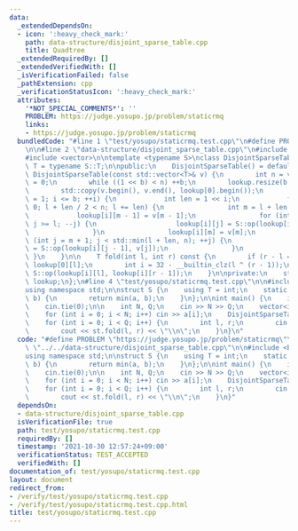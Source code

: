```yaml
---
data:
  _extendedDependsOn:
  - icon: ':heavy_check_mark:'
    path: data-structure/disjoint_sparse_table.cpp
    title: Quadtree
  _extendedRequiredBy: []
  _extendedVerifiedWith: []
  _isVerificationFailed: false
  _pathExtension: cpp
  _verificationStatusIcon: ':heavy_check_mark:'
  attributes:
    '*NOT_SPECIAL_COMMENTS*': ''
    PROBLEM: https://judge.yosupo.jp/problem/staticrmq
    links:
    - https://judge.yosupo.jp/problem/staticrmq
  bundledCode: "#line 1 \"test/yosupo/staticrmq.test.cpp\"\n#define PROBLEM \"https://judge.yosupo.jp/problem/staticrmq\"\
    \n\n#line 2 \"data-structure/disjoint_sparse_table.cpp\"\n#include <algorithm>\n\
    #include <vector>\n\ntemplate <typename S>\nclass DisjointSparseTable {\n    using\
    \ T = typename S::T;\n\npublic:\n    DisjointSparseTable() = default;\n    explicit\
    \ DisjointSparseTable(const std::vector<T>& v) {\n        int n = v.size(), b\
    \ = 0;\n        while ((1 << b) < n) ++b;\n        lookup.resize(b + 1, std::vector<T>(n));\n\
    \        std::copy(v.begin(), v.end(), lookup[0].begin());\n        for (int i\
    \ = 1; i <= b; ++i) {\n            int len = 1 << i;\n            for (int l =\
    \ 0; l + len / 2 < n; l += len) {\n                int m = l + len / 2;\n    \
    \            lookup[i][m - 1] = v[m - 1];\n                for (int j = m - 2;\
    \ j >= l; --j) {\n                    lookup[i][j] = S::op(lookup[i][j + 1], v[j]);\n\
    \                }\n                lookup[i][m] = v[m];\n                for\
    \ (int j = m + 1; j < std::min(l + len, n); ++j) {\n                    lookup[i][j]\
    \ = S::op(lookup[i][j - 1], v[j]);\n                }\n            }\n       \
    \ }\n    }\n\n    T fold(int l, int r) const {\n        if (r - l == 1) return\
    \ lookup[0][l];\n        int i = 32 - __builtin_clz(l ^ (r - 1));\n        return\
    \ S::op(lookup[i][l], lookup[i][r - 1]);\n    }\n\nprivate:\n    std::vector<std::vector<T>>\
    \ lookup;\n};\n#line 4 \"test/yosupo/staticrmq.test.cpp\"\n\n#include <bits/stdc++.h>\n\
    using namespace std;\n\nstruct S {\n    using T = int;\n    static T op(T a, T\
    \ b) {\n        return min(a, b);\n    }\n};\n\nint main() {\n    ios_base::sync_with_stdio(false);\n\
    \    cin.tie(0);\n\n    int N, Q;\n    cin >> N >> Q;\n    vector<int> a(N);\n\
    \    for (int i = 0; i < N; i++) cin >> a[i];\n    DisjointSparseTable<S> st(a);\n\
    \    for (int i = 0; i < Q; i++) {\n        int l, r;\n        cin >> l >> r;\n\
    \        cout << st.fold(l, r) << \"\\n\";\n    }\n}\n"
  code: "#define PROBLEM \"https://judge.yosupo.jp/problem/staticrmq\"\n\n#include\
    \ \"../../data-structure/disjoint_sparse_table.cpp\"\n\n#include <bits/stdc++.h>\n\
    using namespace std;\n\nstruct S {\n    using T = int;\n    static T op(T a, T\
    \ b) {\n        return min(a, b);\n    }\n};\n\nint main() {\n    ios_base::sync_with_stdio(false);\n\
    \    cin.tie(0);\n\n    int N, Q;\n    cin >> N >> Q;\n    vector<int> a(N);\n\
    \    for (int i = 0; i < N; i++) cin >> a[i];\n    DisjointSparseTable<S> st(a);\n\
    \    for (int i = 0; i < Q; i++) {\n        int l, r;\n        cin >> l >> r;\n\
    \        cout << st.fold(l, r) << \"\\n\";\n    }\n}"
  dependsOn:
  - data-structure/disjoint_sparse_table.cpp
  isVerificationFile: true
  path: test/yosupo/staticrmq.test.cpp
  requiredBy: []
  timestamp: '2021-10-30 12:57:24+09:00'
  verificationStatus: TEST_ACCEPTED
  verifiedWith: []
documentation_of: test/yosupo/staticrmq.test.cpp
layout: document
redirect_from:
- /verify/test/yosupo/staticrmq.test.cpp
- /verify/test/yosupo/staticrmq.test.cpp.html
title: test/yosupo/staticrmq.test.cpp
---
```

